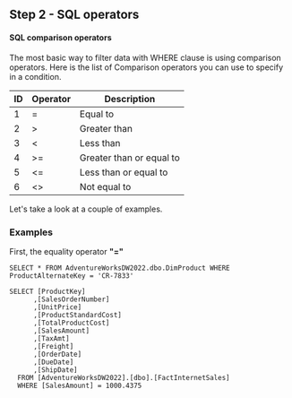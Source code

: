 ## Step 2 - SQL operators
#### SQL comparison operators
The most basic way to filter data with WHERE clause is using comparison operators.
Here is the list of Comparison operators you can use to specify in a condition.

|ID |Operator| Description |
| -- |------------- | ------------- |
| 1 |  =  | Equal to	  |
| 2 |  >  | Greater than  |
| 3 |  <  | 	Less than		 
| 4 | >=  | Greater than or equal to  |
| 5 | <=  | Less than or equal to	  |
| 6 | <>  | Not equal to	  |

Let's take a look at a couple of examples.

### Examples
First, the equality operator **"="**
```
SELECT * FROM AdventureWorksDW2022.dbo.DimProduct WHERE ProductAlternateKey = 'CR-7833'
```

```
SELECT [ProductKey]
      ,[SalesOrderNumber]
      ,[UnitPrice]
      ,[ProductStandardCost]
      ,[TotalProductCost]
      ,[SalesAmount]
      ,[TaxAmt]
      ,[Freight]
      ,[OrderDate]
      ,[DueDate]
      ,[ShipDate]
  FROM [AdventureWorksDW2022].[dbo].[FactInternetSales]
  WHERE [SalesAmount] = 1000.4375
```


